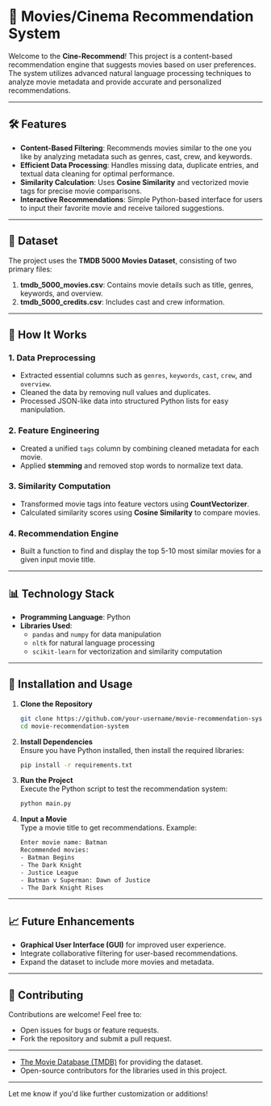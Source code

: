 # 🎥 Movies/Cinema Recommendation System  

Welcome to the **Cine-Recommend**! This project is a content-based recommendation engine that suggests movies based on user preferences. The system utilizes advanced natural language processing techniques to analyze movie metadata and provide accurate and personalized recommendations.

---

## 🛠 Features  

- **Content-Based Filtering**: Recommends movies similar to the one you like by analyzing metadata such as genres, cast, crew, and keywords.  
- **Efficient Data Processing**: Handles missing data, duplicate entries, and textual data cleaning for optimal performance.  
- **Similarity Calculation**: Uses **Cosine Similarity** and vectorized movie tags for precise movie comparisons.  
- **Interactive Recommendations**: Simple Python-based interface for users to input their favorite movie and receive tailored suggestions.  

---

## 📂 Dataset  

The project uses the **TMDB 5000 Movies Dataset**, consisting of two primary files:  
1. **tmdb_5000_movies.csv**: Contains movie details such as title, genres, keywords, and overview.  
2. **tmdb_5000_credits.csv**: Includes cast and crew information.  

---

## 🚀 How It Works  

### 1. **Data Preprocessing**  
- Extracted essential columns such as `genres`, `keywords`, `cast`, `crew`, and `overview`.  
- Cleaned the data by removing null values and duplicates.  
- Processed JSON-like data into structured Python lists for easy manipulation.  

### 2. **Feature Engineering**  
- Created a unified `tags` column by combining cleaned metadata for each movie.  
- Applied **stemming** and removed stop words to normalize text data.  

### 3. **Similarity Computation**  
- Transformed movie tags into feature vectors using **CountVectorizer**.  
- Calculated similarity scores using **Cosine Similarity** to compare movies.  

### 4. **Recommendation Engine**  
- Built a function to find and display the top 5-10 most similar movies for a given input movie title.  

---

## 📊 Technology Stack  

- **Programming Language**: Python  
- **Libraries Used**:  
  - `pandas` and `numpy` for data manipulation  
  - `nltk` for natural language processing  
  - `scikit-learn` for vectorization and similarity computation  

---

## 🔧 Installation and Usage  

1. **Clone the Repository**  
   ```bash  
   git clone https://github.com/your-username/movie-recommendation-system.git  
   cd movie-recommendation-system  
   ```  

2. **Install Dependencies**  
   Ensure you have Python installed, then install the required libraries:  
   ```bash  
   pip install -r requirements.txt  
   ```  

3. **Run the Project**  
   Execute the Python script to test the recommendation system:  
   ```bash  
   python main.py  
   ```  

4. **Input a Movie**  
   Type a movie title to get recommendations. Example:  
   ```bash  
   Enter movie name: Batman  
   Recommended movies:  
   - Batman Begins  
   - The Dark Knight  
   - Justice League  
   - Batman v Superman: Dawn of Justice  
   - The Dark Knight Rises  
   ```  

---

## 📈 Future Enhancements  

- **Graphical User Interface (GUI)** for improved user experience.  
- Integrate collaborative filtering for user-based recommendations.  
- Expand the dataset to include more movies and metadata.  

---

## 🤝 Contributing  

Contributions are welcome! Feel free to:  
- Open issues for bugs or feature requests.  
- Fork the repository and submit a pull request.  

---
  

- [The Movie Database (TMDB)](https://www.themoviedb.org/) for providing the dataset.  
- Open-source contributors for the libraries used in this project.  

---

Let me know if you'd like further customization or additions!
